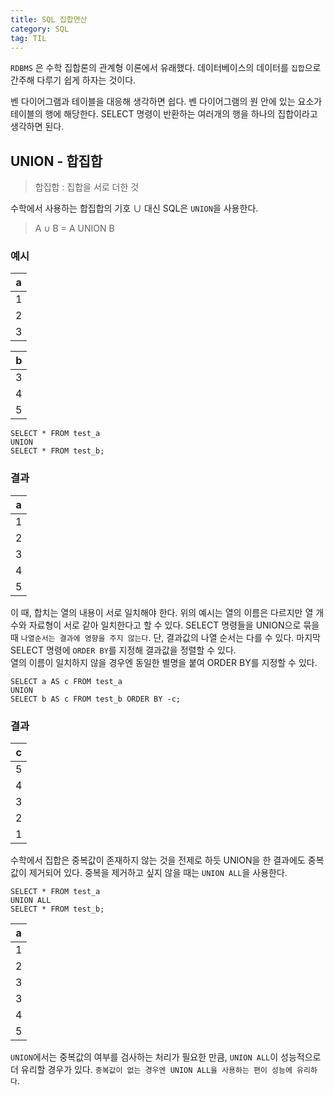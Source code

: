 ```yaml
---
title: SQL 집합연산
category: SQL
tag: TIL
---
```


`RDBMS` 은 수학 집합론의 관계형 이론에서 유래했다. 데이터베이스의 데이터를 `집합`으로 간주해 다루기 쉽게 하자는 것이다. 


벤 다이어그램과 테이블을 대응해 생각하면 쉽다. 벤 다이어그램의 원 안에 있는 요소가 테이블의 행에 해당한다. SELECT 명령이 반환하는 여러개의 행을 하나의 집합이라고 생각하면 된다.

## UNION - 합집합

>합집합 : 집합을 서로 더한 것

수학에서 사용하는 합집합의 기호 ∪ 대신 SQL은 `UNION`을 사용한다.

> A ∪ B = A UNION B

### 예시

|a|
|:-:|
|1|
|2|
|3|

|b|
|:-:|
|3|
|4|
|5|

```
SELECT * FROM test_a
UNION
SELECT * FROM test_b;
```
### 결과

|a|
|:-:|
|1|
|2|
|3|
|4|
|5|

이 때, 합치는 열의 내용이 서로 일치해야 한다. 위의 예시는 열의 이름은 다르지만 열 개수와 자료형이 서로 같아 일치한다고 할 수 있다. SELECT 명령들을 UNION으로 묶을 때 `나열순서는 결과에 영향을 주지 않는다`. 단, 결과값의 나열 순서는 다를 수 있다. 마지막 SELECT 명령에 `ORDER BY`를 지정해 결과값을 정렬할 수 있다.
<br>
열의 이름이 일치하지 않을 경우엔 동일한 별명을 붙여 ORDER BY를 지정할 수 있다.

```
SELECT a AS c FROM test_a
UNION
SELECT b AS c FROM test_b ORDER BY -c;
```

### 결과

|c|
|:-:|
|5|
|4|
|3|
|2|
|1|

수학에서 집합은 중복값이 존재하지 않는 것을 전제로 하듯 UNION을 한 결과에도 중복값이 제거되어 있다. 중복을 제거하고 싶지 않을 때는 `UNION ALL`을 사용한다.

```
SELECT * FROM test_a
UNION ALL
SELECT * FROM test_b;
```

|a|
|:-:|
|1|
|2|
|3|
|3|
|4|
|5|

`UNION`에서는 중복값의 여부를 검사하는 처리가 필요한 만큼, `UNION ALL`이 성능적으로 더 유리할 경우가 있다. `중복값이 없는 경우엔 UNION ALL을 사용하는 편이 성능에 유리하다`.

